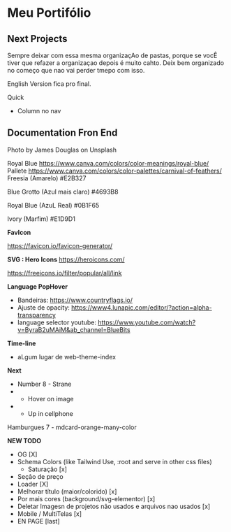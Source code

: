 # Meu Portifólio

## Next Projects

Sempre deixar com essa mesma organizaçAo de pastas, porque se vocÊ tiver que refazer a organizaçao depois é muito cahto. Deix bem organizado no começo que nao vai perder tmepo com isso.

English Version fica pro final.

Quick
+ Column no nav

## Documentation Fron End

Photo by James Douglas on Unsplash

Royal Blue
https://www.canva.com/colors/color-meanings/royal-blue/
Pallete
https://www.canva.com/colors/color-palettes/carnival-of-feathers/
Freesia (Amarelo)
#E2B327

Blue Grotto (Azul mais claro)
#4693B8

Royal Blue (AzuL Real)
#0B1F65

Ivory (Marfim)
#E1D9D1

**FavIcon**

https://favicon.io/favicon-generator/

**SVG : Hero Icons**
https://heroicons.com/

https://freeicons.io/filter/popular/all/link

**Language PopHover**
+ Bandeiras: https://www.countryflags.io/
+ Ajuste de opacity: https://www4.lunapic.com/editor/?action=alpha-transparency
+ language selector youtube: https://www.youtube.com/watch?v=ByraB2uMAiM&ab_channel=BlueBits

**Time-line**
+ aLgum lugar de web-theme-index

**Next**
+ Number 8 - Strane
+  - Hover on image
+  - Up in cellphone

Hamburgues
7 - mdcard-orange-many-color

**NEW TODO**
+ OG [X]
+ Schema Colors (like Tailwind Use, :root and serve in other css files)
  - Saturaçâo [x]
+ Seçâo de preço
+ Loader [X]
+ Melhorar título (maior/colorido) [x]
+ Por mais cores (background/svg-elementor) [x]
+ Deletar Imagesn de projetos nâo usados e arquivos nao usados [x]
+ Mobile / MultiTelas [x]
+ EN PAGE [last]

